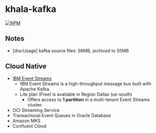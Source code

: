 # khala-kafka
[![NPM](https://nodei.co/npm/khala-kafka.png)](https://nodei.co/npm/khala-kafka/)

## Notes
- [discUsage] kafka source files: 58MB, archived to 55MB


## Cloud Native
- [IBM Event Streams](https://cloud.ibm.com/catalog/services/event-streams)
    - IBM Event Streams is a high-throughput message bus built with Apache Kafka.
    - Lite plan (Free) is available in Region Dallas (us-south)
        - Offers access to **1 partition** in a multi-tenant Event Streams cluster.
- OCI Streaming Service
- Transactional Event Queues in Oracle Database
- Amazon MKS
- Confluent Cloud
